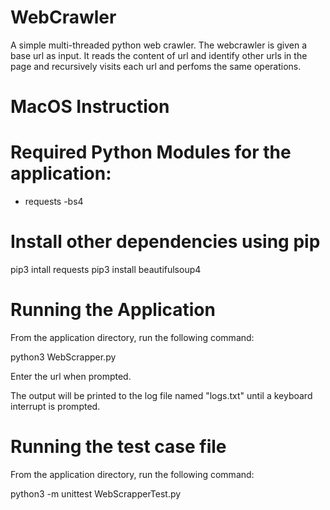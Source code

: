 # WebCrawler

A simple multi-threaded python web crawler. The webcrawler is given a base url as input. It reads the content of url and identify other urls in the page and recursively visits each url and perfoms the same operations.

# MacOS Instruction

# Required Python Modules for the application:
- requests
 -bs4

# Install other dependencies using pip	
pip3 intall requests
pip3 install beautifulsoup4

# Running the Application

From the application directory, run the following command:

python3 WebScrapper.py

Enter the url when prompted.

The output will be printed to the log file named "logs.txt" until a keyboard interrupt is prompted.

# Running the test case file

From the application directory, run the following command:

python3 -m unittest WebScrapperTest.py
